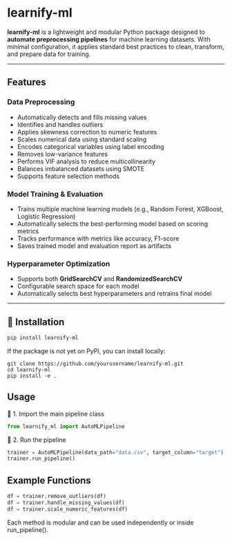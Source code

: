# learnify-ml

**learnify-ml** is a lightweight and modular Python package designed to **automate preprocessing pipelines** for machine learning datasets. With minimal configuration, it applies standard best practices to clean, transform, and prepare data for training.

---

## Features

### Data Preprocessing
-  Automatically detects and fills missing values
-  Identifies and handles outliers
-  Applies skewness correction to numeric features
-  Scales numerical data using standard scaling
-  Encodes categorical variables using label encoding
-  Removes low-variance features
-  Performs VIF analysis to reduce multicollinearity
-  Balances imbalanced datasets using SMOTE
-  Supports feature selection methods

### Model Training & Evaluation
-  Trains multiple machine learning models (e.g., Random Forest, XGBoost, Logistic Regression)
-  Automatically selects the best-performing model based on scoring metrics
-  Tracks performance with metrics like accuracy, F1-score
-  Saves trained model and evaluation report as artifacts

### Hyperparameter Optimization
-  Supports both **GridSearchCV** and **RandomizedSearchCV**
-  Configurable search space for each model
-  Automatically selects best hyperparameters and retrains final model
---

## 🔧 Installation

```bash
pip install learnify-ml
```

If the package is not yet on PyPI, you can install locally:

```
git clone https://github.com/yourusername/learnify-ml.git
cd learnify-ml
pip install -e .
```

## Usage
🔹 1. Import the main pipeline class

```python
from learnify_ml import AutoMLPipeline
```

🔹 2. Run the pipeline

```python
trainer = AutoMLPipeline(data_path="data.csv", target_column="target")
trainer.run_pipeline()
```

## Example Functions

```python
df = trainer.remove_outliers(df)
df = trainer.handle_missing_values(df)
df = trainer.scale_numeric_features(df)
```

Each method is modular and can be used independently or inside run_pipeline().





